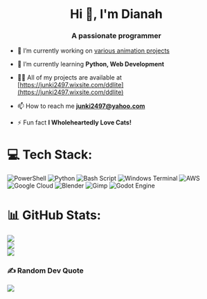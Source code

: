 <h1 align="center">Hi 👋, I'm Dianah</h1>
<h3 align="center">A passionate programmer</h3>

- 🔭 I’m currently working on [various animation projects](https://www.youtube.com/@Monsta)

- 🌱 I’m currently learning **Python, Web Development**

- 👨‍💻 All of my projects are available at [https://junki2497.wixsite.com/ddlite](https://junki2497.wixsite.com/ddlite)

- 📫 How to reach me **junki2497@yahoo.com**

- ⚡ Fun fact **I Wholeheartedly Love Cats!**

# 💻 Tech Stack:
![PowerShell](https://img.shields.io/badge/PowerShell-%235391FE.svg?style=for-the-badge&logo=powershell&logoColor=white) ![Python](https://img.shields.io/badge/python-3670A0?style=for-the-badge&logo=python&logoColor=ffdd54) ![Bash Script](https://img.shields.io/badge/bash_script-%23121011.svg?style=for-the-badge&logo=gnu-bash&logoColor=white) ![Windows Terminal](https://img.shields.io/badge/Windows%20Terminal-%234D4D4D.svg?style=for-the-badge&logo=windows-terminal&logoColor=white) ![AWS](https://img.shields.io/badge/AWS-%23FF9900.svg?style=for-the-badge&logo=amazon-aws&logoColor=white) ![Google Cloud](https://img.shields.io/badge/GoogleCloud-%234285F4.svg?style=for-the-badge&logo=google-cloud&logoColor=white) ![Blender](https://img.shields.io/badge/blender-%23F5792A.svg?style=for-the-badge&logo=blender&logoColor=white) ![Gimp](https://img.shields.io/badge/Gimp-657D8B?style=for-the-badge&logo=gimp&logoColor=FFFFFF) ![Godot Engine](https://img.shields.io/badge/GODOT-%23FFFFFF.svg?style=for-the-badge&logo=godot-engine)
# 📊 GitHub Stats:
![](https://github-readme-stats.vercel.app/api?username=ddlite92&theme=dark&hide_border=false&include_all_commits=false&count_private=false)<br/>
![](https://nirzak-streak-stats.vercel.app/?user=ddlite92&theme=dark&hide_border=false)<br/>
![](https://github-readme-stats.vercel.app/api/top-langs/?username=ddlite92&theme=dark&hide_border=false&include_all_commits=false&count_private=false&layout=compact)

### ✍️ Random Dev Quote
![](https://quotes-github-readme.vercel.app/api?type=horizontal&theme=radical)

<p align="left">
</p>

<!-- Proudly created with GPRM ( https://gprm.itsvg.in ) -->



